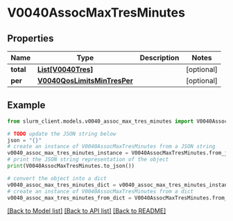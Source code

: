 # V0040AssocMaxTresMinutes


## Properties

Name | Type | Description | Notes
------------ | ------------- | ------------- | -------------
**total** | [**List[V0040Tres]**](V0040Tres.md) |  | [optional] 
**per** | [**V0040QosLimitsMinTresPer**](V0040QosLimitsMinTresPer.md) |  | [optional] 

## Example

```python
from slurm_client.models.v0040_assoc_max_tres_minutes import V0040AssocMaxTresMinutes

# TODO update the JSON string below
json = "{}"
# create an instance of V0040AssocMaxTresMinutes from a JSON string
v0040_assoc_max_tres_minutes_instance = V0040AssocMaxTresMinutes.from_json(json)
# print the JSON string representation of the object
print(V0040AssocMaxTresMinutes.to_json())

# convert the object into a dict
v0040_assoc_max_tres_minutes_dict = v0040_assoc_max_tres_minutes_instance.to_dict()
# create an instance of V0040AssocMaxTresMinutes from a dict
v0040_assoc_max_tres_minutes_from_dict = V0040AssocMaxTresMinutes.from_dict(v0040_assoc_max_tres_minutes_dict)
```
[[Back to Model list]](../README.md#documentation-for-models) [[Back to API list]](../README.md#documentation-for-api-endpoints) [[Back to README]](../README.md)


